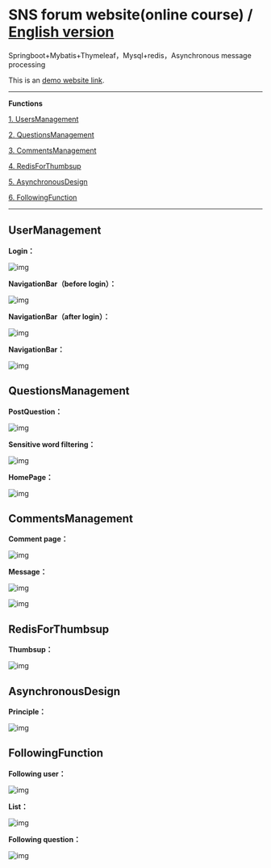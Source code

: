 # SNS forum website(online course) / [English version](https://github.com/GuannanDunkLi/forum/blob/master/English.md)

Springboot+Mybatis+Thymeleaf，Mysql+redis，Asynchronous message processing

This is an [demo website link](http://45.113.235.158:8078/ "demo website"). 

***

**Functions**

[1. UsersManagement](#UserManagement)

[2. QuestionsManagement](#QuestionManagement)

[3. CommentsManagement](#CommentsManagement)

[4. RedisForThumbsup](#RedisForThumbsup)

[5. AsynchronousDesign](#AsynchronousDesign)

[6. FollowingFunction](#FollowingFunction)


***

## UserManagement

**Login：**

![img](https://github.com/GuannanDunkLi/forum/blob/master/src/main/resources/static/images/img/log.png)

**NavigationBar（before login）：**

![img](https://github.com/GuannanDunkLi/forum/blob/master/src/main/resources/static/images/img/navigator1.png)

**NavigationBar（after login）：**

![img](https://github.com/GuannanDunkLi/forum/blob/master/src/main/resources/static/images/img/navigator2.png)

**NavigationBar：**

![img](https://github.com/GuannanDunkLi/forum/blob/master/src/main/resources/static/images/img/navigator3.png)

## QuestionsManagement

**PostQuestion：**

![img](https://github.com/GuannanDunkLi/forum/blob/master/src/main/resources/static/images/img/question.png)

**Sensitive word filtering：**

![img](https://github.com/GuannanDunkLi/forum/blob/master/src/main/resources/static/images/img/sensitive.png)

**HomePage：**

![img](https://github.com/GuannanDunkLi/forum/blob/master/src/main/resources/static/images/img/page.png)

## CommentsManagement

**Comment page：**

![img](https://github.com/GuannanDunkLi/forum/blob/master/src/main/resources/static/images/img/comment.png)

**Message：**

![img](https://github.com/GuannanDunkLi/forum/blob/master/src/main/resources/static/images/img/message.png)

![img](https://github.com/GuannanDunkLi/forum/blob/master/src/main/resources/static/images/img/message1.png)

## RedisForThumbsup

**Thumbsup：**

![img](https://github.com/GuannanDunkLi/forum/blob/master/src/main/resources/static/images/img/like.png)

## AsynchronousDesign

**Principle：**

![img](https://github.com/GuannanDunkLi/forum/blob/master/src/main/resources/static/images/img/asynchronous.jpg)

## FollowingFunction

**Following user：**

![img](https://github.com/GuannanDunkLi/forum/blob/master/src/main/resources/static/images/img/profile.png)

**List：**

![img](https://github.com/GuannanDunkLi/forum/blob/master/src/main/resources/static/images/img/follow.png)

**Following question：**

![img](https://github.com/GuannanDunkLi/forum/blob/master/src/main/resources/static/images/img/followQuestion.png)
